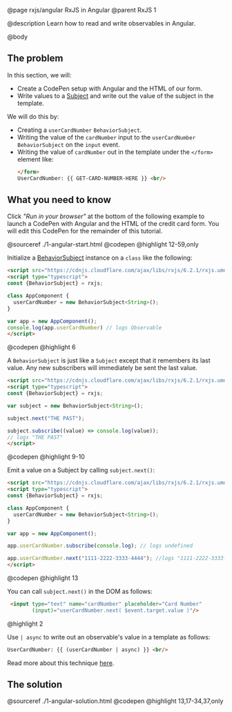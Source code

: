 @page rxjs/angular RxJS in Angular
@parent RxJS 1

@description Learn how to read and write observables in Angular.

@body

## The problem

In this section, we will:

- Create a CodePen setup with Angular and the HTML of our form.
- Write values to a [Subject](https://rxjs-dev.firebaseapp.com/guide/subject)
  and write out the value of the subject in the template.

We will do this by:

- Creating a `userCardNumber` `BehaviorSubject`.
- Writing the value of the `cardNumber` input to the `userCardNumber` `BehaviorSubject` on the `input` event.
- Writing the value of `cardNumber` out in the template under the `</form>`
  element like:
  ```html
  </form>
  UserCardNumber: {{ GET-CARD-NUMBER-HERE }} <br/>
  ```

## What you need to know

Click _"Run in your browser"_ at the bottom of the following
example to launch a CodePen with Angular and the HTML of
the credit card form. You will edit this CodePen for the
remainder of this tutorial.


@sourceref ./1-angular-start.html
@codepen
@highlight 12-59,only


Initialize a [BehaviorSubject](https://rxjs-dev.firebaseapp.com/api/index/class/BehaviorSubject) instance on a `class` like the following:

```html
<script src="https://cdnjs.cloudflare.com/ajax/libs/rxjs/6.2.1/rxjs.umd.min.js"></script>
<script type="typescript">
const {BehaviorSubject} = rxjs;

class AppComponent {  
  userCardNumber = new BehaviorSubject<String>();
}

var app = new AppComponent();
console.log(app.userCardNumber) // logs Observable
</script>
```
@codepen
@highlight 6

A `BehaviorSubject` is just like a `Subject` except that it
remembers its last value.  Any new subscribers will immediately
be sent the last value.

```html
<script src="https://cdnjs.cloudflare.com/ajax/libs/rxjs/6.2.1/rxjs.umd.min.js"></script>
<script type="typescript">
const {BehaviorSubject} = rxjs;

var subject = new BehaviorSubject<String>();

subject.next("THE PAST");

subject.subscribe((value) => console.log(value));
// logs "THE PAST"
</script>
```
@codepen
@highlight 9-10


Emit a value on a Subject by calling `subject.next()`:

```html
<script src="https://cdnjs.cloudflare.com/ajax/libs/rxjs/6.2.1/rxjs.umd.min.js"></script>
<script type="typescript">
const {BehaviorSubject} = rxjs;

class AppComponent {  
  userCardNumber = new BehaviorSubject<String>();
}

var app = new AppComponent();

app.userCardNumber.subscribe(console.log); // logs undefined

app.userCardNumber.next("1111-2222-3333-4444"); //logs "1111-2222-3333-4444"
</script>
```
@codepen
@highlight 13

You can call `subject.next()` in the DOM as follows:

```html
 <input type="text" name="cardNumber" placeholder="Card Number"
        (input)="userCardNumber.next( $event.target.value )"/>
```
@highlight 2

Use `| async` to write out an observable's value in a template as follows:

```html
UserCardNumber: {{ (userCardNumber | async) }} <br/>
```

Read more about this technique [here](https://blog.angular-university.io/angular-reactive-templates/).


## The solution

@sourceref ./1-angular-solution.html
@codepen
@highlight 13,17-34,37,only
